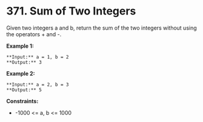 # 371. Sum of Two Integers

Given two integers a and b, return the sum of the two integers without using the operators + and -.

**Example 1:**
```
**Input:** a = 1, b = 2
**Output:** 3
```

**Example 2:**
```
**Input:** a = 2, b = 3
**Output:** 5
```

**Constraints:**

- -1000 <= a, b <= 1000

 
